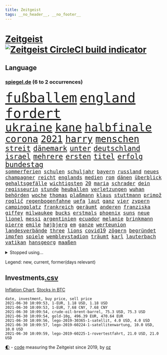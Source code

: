 ```yaml
---
title: Zeitgeist
tags: __no_header__, __no_footer__
---
```


# [Zeitgeist](https://oliz.io/zeitgeist/) [![Zeitgeist CircleCI build indicator](https://circleci.com/gh/ooz/zeitgeist.svg?style=shield)](https://circleci.com/gh/ooz/zeitgeist)

## Language

<h3><a href="https://www.spiegel.de" target="_blank">spiegel.de</a> (6 to 2 occurrences)</h3>
<p style="font-family:monospace">
<span style="font-size:32pt"><a href="news_links.html#fußballem" class="current">fußballem</a></span>
<span style="font-size:32pt"><a href="news_links.html#england" class="current">england</a></span>
<span style="font-size:32pt"><a href="news_links.html#fordert" class="current">fordert</a></span>
<br>
<span style="font-size:27pt"><a href="news_links.html#ukraine" class="current">ukraine</a></span>
<span style="font-size:27pt"><a href="news_links.html#kane" class="current">kane</a></span>
<span style="font-size:27pt"><a href="news_links.html#halbfinale" class="current">halbfinale</a></span>
<br>
<span style="font-size:22pt"><a href="news_links.html#corona" class="current">corona</a></span>
<span style="font-size:22pt"><a href="news_links.html#2021" class="current">2021</a></span>
<span style="font-size:22pt"><a href="news_links.html#harry" class="current">harry</a></span>
<span style="font-size:22pt"><a href="news_links.html#menschen" class="current">menschen</a></span>
<br>
<span style="font-size:17pt"><a href="news_links.html#streit" class="current">streit</a></span>
<span style="font-size:17pt"><a href="news_links.html#dänemark" class="current">dänemark</a></span>
<span style="font-size:17pt"><a href="news_links.html#unter" class="current">unter</a></span>
<span style="font-size:17pt"><a href="news_links.html#deutschland" class="current">deutschland</a></span>
<span style="font-size:17pt"><a href="news_links.html#israel" class="current">israel</a></span>
<span style="font-size:17pt"><a href="news_links.html#mehrere" class="current">mehrere</a></span>
<span style="font-size:17pt"><a href="news_links.html#ersten" class="current">ersten</a></span>
<span style="font-size:17pt"><a href="news_links.html#titel" class="current">titel</a></span>
<span style="font-size:17pt"><a href="news_links.html#erfolg" class="current">erfolg</a></span>
<span style="font-size:17pt"><a href="news_links.html#bundestag" class="current">bundestag</a></span>
<br>
<span style="font-size:12pt"><a href="news_links.html#sommerferien" class="current">sommerferien</a></span>
<span style="font-size:12pt"><a href="news_links.html#schulen" class="current">schulen</a></span>
<span style="font-size:12pt"><a href="news_links.html#schuljahr" class="current">schuljahr</a></span>
<span style="font-size:12pt"><a href="news_links.html#bayern" class="current">bayern</a></span>
<span style="font-size:12pt"><a href="news_links.html#russland" class="current">russland</a></span>
<span style="font-size:12pt"><a href="news_links.html#neues" class="current">neues</a></span>
<span style="font-size:12pt"><a href="news_links.html#champagner" class="new">champagner</a></span>
<span style="font-size:12pt"><a href="news_links.html#reicht" class="current">reicht</a></span>
<span style="font-size:12pt"><a href="news_links.html#englands" class="current">englands</a></span>
<span style="font-size:12pt"><a href="news_links.html#medien" class="current">medien</a></span>
<span style="font-size:12pt"><a href="news_links.html#rom" class="current">rom</a></span>
<span style="font-size:12pt"><a href="news_links.html#dänen" class="current">dänen</a></span>
<span style="font-size:12pt"><a href="news_links.html#überblick" class="current">überblick</a></span>
<span style="font-size:12pt"><a href="news_links.html#gehaltsgefälle" class="new">gehaltsgefälle</a></span>
<span style="font-size:12pt"><a href="news_links.html#wichtigsten" class="current">wichtigsten</a></span>
<span style="font-size:12pt"><a href="news_links.html#20" class="current">20</a></span>
<span style="font-size:12pt"><a href="news_links.html#maria" class="current">maria</a></span>
<span style="font-size:12pt"><a href="news_links.html#schrader" class="new">schrader</a></span>
<span style="font-size:12pt"><a href="news_links.html#dein" class="current">dein</a></span>
<span style="font-size:12pt"><a href="news_links.html#regisseurin" class="current">regisseurin</a></span>
<span style="font-size:12pt"><a href="news_links.html#stunde" class="current">stunde</a></span>
<span style="font-size:12pt"><a href="news_links.html#heuballen" class="new">heuballen</a></span>
<span style="font-size:12pt"><a href="news_links.html#verletzungen" class="current">verletzungen</a></span>
<span style="font-size:12pt"><a href="news_links.html#wuhan" class="current">wuhan</a></span>
<span style="font-size:12pt"><a href="news_links.html#behörden" class="current">behörden</a></span>
<span style="font-size:12pt"><a href="news_links.html#woche" class="current">woche</a></span>
<span style="font-size:12pt"><a href="news_links.html#thomas" class="current">thomas</a></span>
<span style="font-size:12pt"><a href="news_links.html#plaßmann" class="current">plaßmann</a></span>
<span style="font-size:12pt"><a href="news_links.html#klaus" class="current">klaus</a></span>
<span style="font-size:12pt"><a href="news_links.html#stuttmann" class="current">stuttmann</a></span>
<span style="font-size:12pt"><a href="news_links.html#primož" class="new">primož</a></span>
<span style="font-size:12pt"><a href="news_links.html#roglič" class="new">roglič</a></span>
<span style="font-size:12pt"><a href="news_links.html#regenbogenfahne" class="new">regenbogenfahne</a></span>
<span style="font-size:12pt"><a href="news_links.html#uefa" class="current">uefa</a></span>
<span style="font-size:12pt"><a href="news_links.html#laut" class="current">laut</a></span>
<span style="font-size:12pt"><a href="news_links.html#ganz" class="current">ganz</a></span>
<span style="font-size:12pt"><a href="news_links.html#vier" class="current">vier</a></span>
<span style="font-size:12pt"><a href="news_links.html#zypern" class="current">zypern</a></span>
<span style="font-size:12pt"><a href="news_links.html#campingplatz" class="current">campingplatz</a></span>
<span style="font-size:12pt"><a href="news_links.html#frankreich" class="current">frankreich</a></span>
<span style="font-size:12pt"><a href="news_links.html#geräumt" class="new">geräumt</a></span>
<span style="font-size:12pt"><a href="news_links.html#anderen" class="current">anderen</a></span>
<span style="font-size:12pt"><a href="news_links.html#franziska" class="current">franziska</a></span>
<span style="font-size:12pt"><a href="news_links.html#giffey" class="current">giffey</a></span>
<span style="font-size:12pt"><a href="news_links.html#milwaukee" class="new">milwaukee</a></span>
<span style="font-size:12pt"><a href="news_links.html#bucks" class="new">bucks</a></span>
<span style="font-size:12pt"><a href="news_links.html#erstmals" class="current">erstmals</a></span>
<span style="font-size:12pt"><a href="news_links.html#phoenix" class="current">phoenix</a></span>
<span style="font-size:12pt"><a href="news_links.html#suns" class="current">suns</a></span>
<span style="font-size:12pt"><a href="news_links.html#neue" class="current">neue</a></span>
<span style="font-size:12pt"><a href="news_links.html#lionel" class="current">lionel</a></span>
<span style="font-size:12pt"><a href="news_links.html#messi" class="current">messi</a></span>
<span style="font-size:12pt"><a href="news_links.html#argentinien" class="current">argentinien</a></span>
<span style="font-size:12pt"><a href="news_links.html#ecuador" class="current">ecuador</a></span>
<span style="font-size:12pt"><a href="news_links.html#melanie" class="current">melanie</a></span>
<span style="font-size:12pt"><a href="news_links.html#brinkmann" class="new">brinkmann</a></span>
<span style="font-size:12pt"><a href="news_links.html#pierre" class="current">pierre</a></span>
<span style="font-size:12pt"><a href="news_links.html#emile" class="new">emile</a></span>
<span style="font-size:12pt"><a href="news_links.html#højbjerg" class="new">højbjerg</a></span>
<span style="font-size:12pt"><a href="news_links.html#em" class="current">em</a></span>
<span style="font-size:12pt"><a href="news_links.html#ganze" class="current">ganze</a></span>
<span style="font-size:12pt"><a href="news_links.html#werteunion" class="current">werteunion</a></span>
<span style="font-size:12pt"><a href="news_links.html#landesverbände" class="new">landesverbände</a></span>
<span style="font-size:12pt"><a href="news_links.html#three" class="new">three</a></span>
<span style="font-size:12pt"><a href="news_links.html#lions" class="current">lions</a></span>
<span style="font-size:12pt"><a href="news_links.html#covid19" class="current">covid19</a></span>
<span style="font-size:12pt"><a href="news_links.html#zögern" class="current">zögern</a></span>
<span style="font-size:12pt"><a href="news_links.html#begründet" class="current">begründet</a></span>
<span style="font-size:12pt"><a href="news_links.html#impfen" class="current">impfen</a></span>
<span style="font-size:12pt"><a href="news_links.html#spiele" class="current">spiele</a></span>
<span style="font-size:12pt"><a href="news_links.html#wembleystadion" class="current">wembleystadion</a></span>
<span style="font-size:12pt"><a href="news_links.html#träumt" class="current">träumt</a></span>
<span style="font-size:12pt"><a href="news_links.html#karl" class="current">karl</a></span>
<span style="font-size:12pt"><a href="news_links.html#lauterbach" class="current">lauterbach</a></span>
<span style="font-size:12pt"><a href="news_links.html#vatikan" class="current">vatikan</a></span>
<span style="font-size:12pt"><a href="news_links.html#hansgeorg" class="current">hansgeorg</a></span>
<span style="font-size:12pt"><a href="news_links.html#maaßen" class="current">maaßen</a></span>
</p>
<details>
<summary>Stopped using...</summary>
<p class="former" style="font-size:12pt">
ehemaliger(256) bars(255) bulgarien(255) größtes(255) investieren(255) medizin(255) schwieriger(255) teheran(255) vfl(255) wolfsburg(255) champions(254) dahinter(254) gerüchte(254) november(254) ohren(254) prüft(254) zusätzlich(254) abgesagt(253) bar(253) barcelona(253) braun(253) geschäfte(253) kommunen(253) libanon(253) löhne(253) phase(253) sv(253) weiten(253) allzu(252) ankunft(252) hierzulande(252) kassiert(252) kündigung(252) notfallzulassung(252) privaten(252) ziele(252) anerkennen(251) brettspiele(251) bundesinnenminister(251) day(251) eingefroren(251) fußballquiz(251) geglückt(251) geladen(251) internationaler(251) irland(251) jahrelangem(251) nancy(251) protesten(251) putsch(251) spielten(251) versinkt(251) weltspitze(251) werner(251) anscheinend(250) bewerten(250) briefwahl(250) eingegangen(250) eric(250) geändert(250) hotel(250) juventus(250) nötig(250) posten(250) regelbetrieb(250) strafen(250) turin(250) uiguren(250) vergeben(250) werder(250) wlan(250) 02(249) alarm(249) bundesamt(249) christopher(249) einführen(249) erlauben(249) froh(249) heidenreich(249) hinspiel(249) häufen(249) höchststand(249) künftigen(249) rand(249) scheidende(249) solcher(249) stoßen(249) südkorea(249) vorteil(249) 93(248) berg(248) gerne(248) grünenpolitiker(248) hinaus(248) kochinstitut(248) lohn(248) motto(248) muster(248) oppositionsführer(248) stattfinden(248) unserem(248) zurückkehren(248) zweitligist(248) bemühungen(247) bodo(247) bvb(247) einiges(247) erfolgreicher(247) ertragen(247) eskalation(247) osnabrück(247) ramelow(247) rief(247) tui(247) verdachts(247) verteilt(247) wahrheit(247) 100000(246) benennen(246) berlins(246) beschließen(246) beschreibt(246) bremer(246) drosten(246) erneuter(246) gereist(246) hsv(246) notruf(246) preisen(246) prime(246) scherz(246) spielzeit(246) wege(246) wehrte(246) 16jährige(245) badenwürttembergs(245) beamtin(245) bedrängnis(245) betreiber(245) eishockey(245) erfurter(245) freigestellt(245) frühling(245) games(245) gekündigt(245) gleichstellung(245) hunderten(245) islamischer(245) island(245) kandidat(245) kontrollieren(245) laura(245) liste(245) marcel(245) niedersächsischen(245) schmerzen(245) terrormiliz(245) ungewöhnlich(245) ursachen(245) vertrauliche(245) verzögert(245) videobotschaft(245) annehmen(244) debakel(244) eindämmen(244) freiwillige(244) gelobt(244) klassenerhalt(244) möglicher(244) playoffs(244) schnelltests(244) sinnvoll(244) warentest(244) anwältin(243) beleidigt(243) besucher(243) bundestagsfraktion(243) coronaquarantäne(243) crew(243) erziehung(243) fahrrad(243) geklärt(243) gesundheitlichen(243) schwächen(243) sicherte(243) vorgeht(243) widersprechen(243) wirksam(243) abtreten(242) bundesligisten(242) debattiert(242) dürfe(242) getrennt(242) härter(242) jung(242) jüngeren(242) kindesmissbrauch(242) kostenlose(242) match(242) offenbaren(242) on(242) russell(242) verschärfung(242) widerspruch(242) wohngebiet(242) angesteckt(241) botschaften(241) dahin(241) erschweren(241) festgestellt(241) gesprächen(241) grande(241) jüngste(241) käufer(241) schlechtesten(241) unruhe(241) verstärken(241) verstärkt(241) warschau(241) aussichten(240) gehören(240) länderchefs(240) psychologin(240) sachsenanhalts(240) schmidt(240) seltenen(240) tief(240) unterlag(240) 61(239) anhörung(239) licht(239) positioniert(239) risiken(239) sozialer(239) viersen(239) vorgesehen(239) woher(239) zivilen(239) 4(238) 8(238) bedrohte(238) forum(238) gefährlicher(238) geprüft(238) jahresbeginn(238) kanzleramtschef(238) negative(238) parteifreunde(238) rekordhoch(238) rufe(238) transporter(238) wichtiges(238) wichtigster(238) wohnhaus(238) zugegeben(238) überwacht(238) ausschließen(237) gefühlt(237) günter(237) körperverletzung(237) lösungen(237) nawalnys(237) ostukraine(237) unterzahl(237) verpflichtung(237) versorgen(237) verzweiflung(237) voraus(237) 25jährigen(236) auswirken(236) bewertung(236) denkbar(236) entsetzt(236) gabriel(236) gestohlener(236) kommunistische(236) tauchen(236) unbekannt(236) weißes(236) angeklagten(235) erleidet(235) erschwert(235) gebiet(235) gemein(235) kommentare(235) leipzigs(235) physik(235) sportlerinnen(235) symptome(235) thiem(235) zigaretten(235) beteiligen(234) bewaffneter(234) errichten(234) schlappe(234) euaustritt(233) rummenigge(233) sanitäter(233) schloss(233) säugling(233) unterrichtet(233) vermeintlichen(233) zahlte(233) zeugin(233) älteren(233) berüchtigten(232) einigten(232) erschöpft(232) geländewagen(232) manipulierte(232) unzählige(232) wünsche(232) zukünftig(232) zurückgegangen(232) 55(231) auswanderin(231) ehe(231) erreichte(231) gesundheitsämter(231) matthew(231) milliardenhöhe(231) platzen(231) staatsbürgerschaft(231) übersteigt(231) band(230) beitragen(230) diebstahl(230) hadert(230) laufenden(230) motor(230) segen(230) song(230) überschritten(230) angeschlagenen(229) floyd(229) geöffnet(229) professor(229) rassismusvorwürfen(229) spielplan(229) varianten(229) beschränken(228) chefredakteur(228) dir(228) fürth(228) geltenden(228) jungs(228) jürgen(228) kontaktbeschränkungen(228) loch(228) offene(228) rechtzeitig(228) stillstand(228) verschiebung(228) verständigt(228) absehbar(227) ausgangssperren(227) frisch(227) pfund(227) verzeihung(227) 82(226) defensive(226) dfbpokal(226) helge(226) konsum(226) projekte(226) außerhalb(225) bisherigen(225) mutationen(225) rechtsstreit(225) zalando(225) zugelassenen(225) heidi(224) impfstoffe(224) 30jähriger(223) bereitstellen(223) besitzt(223) brasilianische(223) händler(223) legende(223) profite(223) schneider(223) sechzigerjahren(223) stahl(223) landete(222) anlauf(221) bernhard(221) betreibt(221) reduzieren(221) versagen(221) atomkraft(220) dfl(220) motive(220) nachteile(220) namhafte(220) petkovic(220) shutdowns(220) einzustellen(219) euparlamentarier(219) französischer(219) königsklasse(219) protestierten(219) tansania(219) these(219) verträge(219) winzige(219) wohnort(219) begangen(218) erkranken(218) hbo(218) heutigen(218) polizistin(218) rentner(218) sap(218) staatshilfen(218) stärkt(218) verfassungsgericht(218) wiederentdeckt(218) ähnliche(218) mafia(217) vermieter(217) haag(216) munition(216) unmittelbar(216) vertagt(216) zittern(216) überfahren(216) zehnten(215) dortmunder(214) gegenzug(214) kindheit(214) reinen(214) zonen(214) 12000(213) freiburger(213) gerieten(213) intensivstation(213) millionär(213) pubs(213) todeszahlen(213) ägyptischen(213) coronaauflagen(212) gelegen(212) riesiges(212) boni(211) omar(211) vollem(211) wohnmobile(211) haustür(210) kandidatur(210) klees(210) oberhaus(210) paartherapeutin(210) prozesses(210) usbundesstaaten(210) festhalten(209) geblieben(209) notbremse(209) einigte(208) ariana(207) strategisch(207) kiew(206) op(206) plädoyer(206) tuchel(206) usdemokraten(206) übereinstimmenden(206) gates(205) trick(205) geflohen(204) wachsende(204) beendete(203) beschuldigte(203) klappt(203) kläger(203) onlinehändler(203) turnen(203) begehrten(202) holstein(202) krawall(202) tschechische(202) wirtschaftspolitik(202) gespart(201) schmerzensgeld(201) gegenmaßnahmen(200) jason(200) laufbahn(200) tiefpunkt(200) vergeltung(200) gebieten(199) weltmeisterschaft(199) 1991(198) klarheit(198) reisekonzern(198) winkt(198) asylsuchende(197) bundestagswahlkampf(197) cduministerpräsident(197) fahnden(197) karliczek(197) schulbetrieb(196) tragische(195) nebenwirkungen(193) rakete(193) renommierten(193) bbc(192) gewusst(191) ökostrom(191) dämpft(190) mitstreiter(190) porto(190) schnelltest(190) schweine(190) olympiasiegerin(189) rücksicht(189) empfinden(188) eurovision(188) übergriffen(188) csupolitiker(187) durchsuchen(187) erlebten(187) klausel(187) bundespräsidenten(186) darmstadt(185) contest(184) psychischen(184) 85(183) ländlichen(183) torhüterin(183) beschimpfte(182) discounter(182) rolf(182) unobericht(182) würdigung(182) handgranate(181) politischer(181) sabotage(181) wmtitel(180) heimatstadt(179) erzieher(178) beharrt(177) coronabonus(177) dilemma(177) hinterbliebene(177) geheime(176) pfleger(176) verdachtsfall(176) formen(175) elliot(174) entfernen(174) nachkommen(174) page(174) populäre(174) interviews(173) prominenter(173) schärferen(173) coronagefahr(172) ladenschließungen(172) chrupalla(171) clever(171) souveränität(171) spione(171) befunden(170) seniorin(170) spielende(170) mitgefühl(169) beigetragen(168) hackern(168) klum(168) nostalgie(168) bundesligist(166) inhaftierung(165) zufall(165) arzneimittelagentur(164) ökonomisch(164) auslieferung(163) coronavakzine(162) moralische(162) hermann(161) 450(160) schnelles(160) b117(159) heidelberg(159) prominenten(159) trümmer(159) charaktere(157) curtius(156) fischern(156) parks(156) toll(156) beigelegt(154) gesenkt(154) gravierende(154) westdeutschland(154) bellevue(153) coronapartys(152) hoffnungsvoll(152) commerzbank(150) irgendwie(150) konzerten(150) vorjahresvergleich(149) anreiz(148) buckinghampalast(148) waffenlieferungen(148) zurückgehalten(148) wolfsburgs(147) schramm(146) währung(146) 160000(145) burg(145) zusätzlichen(145) genießen(144) glücklicher(144) stürmten(142) ausbeutung(141) ausrichter(141) deine(141) flugzeugabsturz(141) rock'n'roll(141) klettert(140) baustellen(138) abouchakerprozess(137) einziger(137) wiedervereinigung(136) horten(135) flächendeckend(134) polizeiautos(134) triumphierte(133) importe(132) schrumpfte(131) internationalem(130) pablo(130) verschollen(130) anreize(129) judenhass(128) schwachstelle(128) 18jähriger(127) entsprechenden(127) klappen(127) unionsfraktion(127) verleumdung(127) blutige(126) sparkassen(126) vulkan(126) afrikanische(125) mietern(125) wählern(125) anfeindungen(124) insider(124) umbauten(124) überfüllten(124) heiratet(123) heutige(123) massenmörder(123) unwahrscheinlich(122) frachtschiff(121) impfgipfel(121) meistern(121) überragte(119) coronaimpfgipfel(118) verstört(118) anweisungen(117) rechtmäßig(117) 670(116) lahmgelegt(115) trinkt(115) verendet(115) verteuert(114) hintern(113) teuersten(113) argumentiert(112) grafiken(112) manifest(112) unionsabgeordnete(112) übergangsregierung(112) luxus(111) fluggesellschaft(110) missbrauchsfällen(110) schaulustige(110) gefährt(109) gerichtliche(109) überzeugung(109) beunruhigt(108) dom(108) geschlossenen(108) jendrik(108) unomenschenrechtsrat(108) vernichtend(108) atemnot(107) mahlzeit(107) carlos(106) gendergerechte(106) notwehr(106) regierungsfraktionen(106) explosionen(105) junta(105) museen(105) stücke(105) umlaufbahn(105) ähneln(105) cochefin(104) darmanin(104) flüchtig(104) kulturschaffende(104) palästinensern(104) zwangspause(103) knöchel(102) marktmacht(102) rein(102) 2003(101) ablösung(100) coronalockdowns(100) großbrand(100) partnerschaften(100) abbringen(99) ussänger(99) vertragsauflösung(99) zweitgrößte(99) einbau(98) futter(98) grundrechte(98) auswirkt(97) dates(97) epic(97) praxen(97) promille(97) zustimmt(97) adm(96) buffett(96) warren(96) geratene(95) pub(95) briefbomben(94) entführung(94) geimpften(94) hipp(94) verletzter(94) zurückholen(94) alassad(93) baschar(93) roma(93) sinti(93) zweistellige(93) einrichtung(92) usgeheimdienste(92) abgaben(91) dessau(91) jüngerer(91) privatkunden(91) wildnis(91) atomausstieg(90) drogenhandel(90) flicks(90) freiheitsrechte(90) gendersternchen(90) ghosn(90) handyspiel(90) hausarzt(90) patentstreit(90) rosa(90) sammlern(90) vonovia(90) direktmandat(89) ebnen(89) eingesetzte(89) außengastronomie(88) eingeschlagen(88) gregor(88) rückforderungen(88) wiese(88) erzwungene(87) hochklassig(87) schulkind(87) verhältnissen(87) wilderer(87) innenverteidigung(86) stammplatz(86) unterschätzen(86) babiš(85) militärregime(85) warnstreiks(85) blutiger(84) dfbpokalfinale(84) kulturveranstaltungen(84) reichelt(84) ärmsten(84) ölkonzern(84) bälle(83) hof(83) kündigungen(83) provisionen(83) regimekritiker(83) schwefeldioxid(83) dianainterview(82) erfreulich(82) mechanismus(82) wieviel(82) abwehren(81) anzupassen(81) ausfahrt(81) küken(81) rinder(81) vernommen(81) disqualifikation(80) rechtsanwältin(80) testament(80) verbleib(80) wettstreit(80) geschäftsgebaren(79) wmzweite(79) 1939(78) 50jährigen(78) bahngleise(78) coronaimpftermine(78) entlohnung(78) hitzewellen(78) olympiaqualifikation(78) talfahrt(78) zugspitze(78) einsehbar(77) erschlichen(77) firmenwert(77) kleckern(77) klotzen(77) minderheiten(77) ndr(77) rachsucht(77) stattfand(77) tageszeit(77) todestag(77) vergebung(77) arbeitszeit(76) frontal(76) verharren(76) bewirbt(75) cessna(75) fagradalsfjall(75) getöteten(75) sanft(75) spielabsage(75) strippenzieher(75) unmögliche(75) verbotenen(75) wilderei(75) xavier(75) ausgleichen(74) bescheidenheit(74) enteignung(74) mini(74) musikalische(74) angespült(73) duma(73) minenfeld(73) pimssyndrom(73) söldner(73) wagnergruppe(73) altersgruppen(72) anzutreten(72) ausschlussverfahren(72) draht(71) erzbistums(71) heße(71) konjunkturerwartungen(71) meeresboden(71) waffenruhe(71) abzufedern(70) coronaeinbruch(70) mexikos(70) sterblichen(70) thrombosen(70) coronatestergebnisse(69) fahrlässiger(69) übrig(69) bundestrainers(68) entpuppte(68) 84(67) solarwinds(67) u21em(67) vorabend(67) würzbach(67) ausziehen(66) garcía(66) karsten(66) anbau(65) bieber(65) niels(65) pillen(65) abfluss(64) angewandt(64) buhlen(64) gewalttat(63) kontraproduktiv(63) lira(63) münsterland(63) rächt(63) café(62) nachhaltigkeit(62) vehement(62) feuerzeug(61) purer(61) äthiopische(61) erlebnissen(60) walking(60) zunehmen(60) überdurchschnittlich(60) bts(59) exklusives(59) gefesselt(59) isländischen(59) nachfahren(59) frühsommer(58) kurzfristigen(58) megadeal(58) tvnow(58) betriebsrat(57) floyds(57) kartellwächter(57) mitgliederzahlen(57) protestwelle(57) verkleidete(57) werners(57) bahngleisen(56) boat(56) fühle(56) vereinen(56) 1200(55) dmx(54) irina(54) lebensgefährliche(54) textnachrichten(54) vergebene(54) wirtschaftlich(54) gießen(53) machtkampfs(53) querdenken(53) samoa(53) softwarefirma(53) steinzeit(53) teufelskreis(53) überraschungssieger(53) kooperativ(52) leck(52) personengruppe(52) siegerin(52) spitzenduo(52) tuberkulose(52) waldimir(52) dave(51) fügen(51) ligaverbleib(51) umfragetief(51) zwölfjährigen(51) dokumentarfilmer(50) versanken(50) ausgesperrt(49) gemeldeten(49) leiteten(49) länderspiel(49) realitytvstar(49) tino(49) zwangsläufig(49) dfbteams(48) endstation(48) vollzieht(48) bundesnotbremse(47) dead(47) impfling(47) kanzlerkandidatenkür(47) nsa(47) schwankt(47) techniken(47) terrorist(47) campern(46) fluch(46) großfeuer(46) beckham(45) gezielte(45) kampfjet(45) realityshow(45) urteilen(45) zufriedener(45) üblichen(45) abstinenz(44) befragen(44) koloniale(44) marc(44) bassist(43) einschreiten(43) emkader(43) kontrolleure(43) langjährigen(43) schossen(43) iwstudie(42) lagerfeuer(42) pekingkritiker(42) stetig(42) wahlhelfer(42) ausstrahlen(41) brexitfan(41) ernsthaft(41) jüngst(41) ökosysteme(41) homeofficepflicht(40) unterzeichnern(40) unzufriedenheit(40) auseinandersetzen(39) birmingham(39) entgegenkommenden(39) militärisch(39) transfer(39) trost(39) 42jährige(38) albanien(38) rauchfrei(38) spritzen(38) umzusetzen(38) etlichen(37) gavin(37) högel(37) ukrainekrise(37) universum(37) ballerina(36) brexitprozess(36) geheiß(36) machtoptionen(36) nahegelegt(36) nördlich(36) bestimmungen(35) bratislava(35) kahn(35) selbstverständlich(35) bedeute(34) hintermänner(34) teamgeist(34) chelseas(33) euausland(33) potsdamer(33) close(32) erschütterten(32) gentechnikrecht(32) glenn(32) oberlinhaus(32) pflegemitarbeiterin(32) gen(31) katalysator(31) modeketten(31) schwerfällt(31) 235(30) ablöse(30) charlotte(30) coronaschnelltest(30) einträge(30) hungersnot(30) cotrainer(29) gerechtfertigt(29) ifogeschäftsklimaindex(29) klischee(29) landwirt(29) regierungskoalition(29) supermond(29) urteilsbegründung(29) vollmond(29) wirtschaftsvertreter(29) dazn(28) kaliforniens(28) 1953(27) belohnungen(27) familienalbum(27) generationengerechtigkeit(27) luftschiffen(27) neffen(27) rekonstruktion(27) rentnern(27) ungefähr(27) 1987(26) abgegeben(26) ehrgeiz(26) kinderimpfungen(26) lieferverzögerungen(26) norman(26) rio(26) übten(26) gentechnikverfahren(25) leni(25) lieferdienste(25) nachhilfe(25) schmuggel(25) antisemiten(24) championsleaguefinale(24) entfacht(24) markenrechte(24) penisse(24) regionalverbände(24) versanden(24) einfallen(23) folgten(23) fähre(23) geschlechtergerechte(23) itexperte(23) manipulation(23) schwarzenegger(23) wünschte(23) youtubekanal(23) ferkel(22) giffeys(22) klopapier(22) mutiger(22) nahostkonflikt(22) tatwaffe(22) beton(21) polizeikontrolle(21) seeweg(21) strafrecht(21) bond(20) d'italia(20) fleischindustrie(20) giro(20) schwangerschaftsabbrüchen(20) asphalt(19) doppelter(19) gefälschten(19) impfpassfälscher(19) kulturministerin(19) cyberangriff(18) dorthin(18) impfangebot(18) legitim(18) sally(18) stadtschloss(18) betrügern(17) bundesfinanzhof(17) finanzämtern(17) relegation(17) seaeye(17) abgeschaltet(16) abgeschoben(16) besitzansprüche(16) gefälscht(16) jemanden(16) kohfeldt(16) lesbische(16) nahost(16) thriller(16) udo(16) westbrook(16) autonome(15) grundsatz(15) langwierigen(15) militanten(15) packt(15) popcorn(15) absprache(14) einschätzungen(14) erklimmen(14) kulturtipps(14) lebensgefährte(14) schmutzig(14) verkäuferin(14) vorurteilen(14) zugeschlagen(14) zusammenschluss(14) 110000(13) 2040(13) ahmadinejad(13) bundesschülerkonferenz(13) grönland(13) krisenregion(13) listenplatz(13) verbrechens(13) bulgarische(12) championsleaguetitel(12) doppelbesteuerung(12) heimischen(12) knobloch(12) renten(12) schlauch(12) vermitteln(12) widersetzen(12) abgeschossen(11) ceuta(11) exautomanager(11) klose(11) miroslav(11) mitsubishichef(11) nissan(11)
</p>
</details>
<p>Legend: <span class="new">new</span>, <span class="current">current</span>, <span class="former">former(days relevant)</span></p>

## Investments[.csv](investments.csv)

[Inflation Chart](https://inflationchart.com),
[Stocks in BTC](https://stonksinbtc.xyz/)

```
date, investment, buy price, sell price
2021-06-30 10:09:53, 1-EUR, 1.18 USD, 1.18 USD
2021-06-30 10:09:53, 1-EUR, 7.68 CNY, 7.68 CNY
2021-06-30 10:09:54, crude-oil-brent-barrel, 75.3 USD, 75.3 USD
2021-06-30 10:09:54, gold-10g, 496.39 EUR, 470.64 EUR
2021-06-30 10:09:56, lego-2019-30365-1-satellit, 4.0 USD, 4.0 USD
2021-06-30 10:09:57, lego-2019-60224-1-satellitenwartung, 10.0 USD, 10.0 USD
2021-06-30 10:09:59, lego-2019-60225-1-rovertestfahrt, 21.0 USD, 21.0 USD
```

<footer>
<a href="javascript:toggleTheme()" class="nav">🌓</a>
- <a href="https://github.com/ooz/zeitgeist">code</a> measuring the Zeitgeist since 2019, by <a href="https://oliz.io">oz</a>
</footer>
